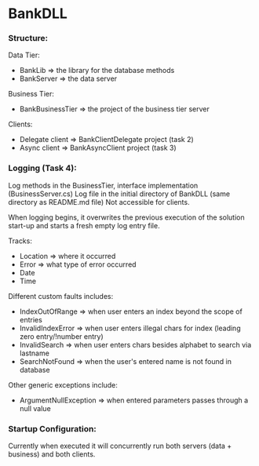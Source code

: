 # BankDLL

### Structure:
Data Tier:
- BankLib => the library for the database methods
- BankServer => the data server

Business Tier:
- BankBusinessTier => the project of the business tier server

Clients:
- Delegate client => BankClientDelegate project (task 2)
- Async client => BankAsyncClient project (task 3)

### Logging (Task 4):
Log methods in the BusinessTier, interface implementation (BusinessServer.cs)
Log file in the initial directory of BankDLL (same directory as README.md file)
Not accessible for clients.

When logging begins, it overwrites the previous execution of the solution start-up and starts a fresh empty log entry file.

Tracks:
- Location => where it occurred
- Error => what type of error occurred
- Date
- Time

Different custom faults includes:
- IndexOutOfRange => when user enters an index beyond the scope of entries
- InvalidIndexError => when user enters illegal chars for index (leading zero entry/!number entry)
- InvalidSearch => when user enters chars besides alphabet to search via lastname
- SearchNotFound => when the user's entered name is not found in database

Other generic exceptions include:
- ArgumentNullException => when entered parameters passes through a null value


### Startup Configuration:
Currently when executed it will concurrently run both servers (data + business) and both clients.